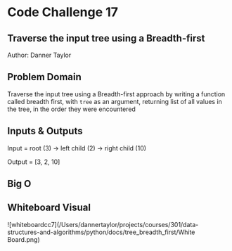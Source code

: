 # Code Challenge 17

## Traverse the input tree using a Breadth-first

Author: Danner Taylor

## Problem Domain

Traverse the input tree using a Breadth-first approach by writing a function called breadth first, with `tree` as an argument, returning
list of all values in the tree, in the order they were encountered


## Inputs & Outputs

Input = root (3) -> left child (2) -> right child (10)

Output = [3, 2, 10]

## Big O

## Whiteboard Visual

![whiteboardcc7](/Users/dannertaylor/projects/courses/301/data-structures-and-algorithms/python/docs/tree_breadth_first/White Board.png)
